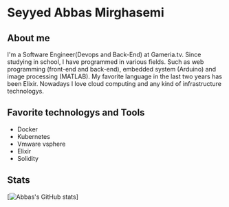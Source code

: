 # Seyyed Abbas Mirghasemi

## About me
I'm a Software Engineer(Devops and Back-End) at Gameria.tv. Since studying in school, I have programmed in various fields. Such as web programming (front-end and back-end), embedded system (Arduino) and image processing (MATLAB). My favorite language in the last two years has been Elixir. Nowadays I love cloud computing and any kind of infrastructure technologys.


## Favorite technologys and Tools
* Docker
* Kubernetes
* Vmware vsphere
* Elixir
* Solidity

## Stats
[![Abbas's GitHub stats](https://github-readme-stats.vercel.app/api?username=samirghasemi)]

